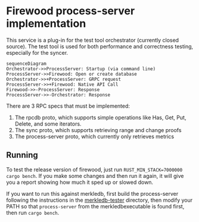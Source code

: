 # Firewood process-server implementation

This service is a plug-in for the test tool orchestrator (currently closed source).
The test tool is used for both performance and correctness testing, especially for the syncer.

```mermaid
sequenceDiagram
Orchestrator->>ProcessServer: Startup (via command line)
ProcessServer->>Firewood: Open or create database
Orchestrator->>+ProcessServer: GRPC request
ProcessServer->>+Firewood: Native API Call
Firewood->>-ProcessServer: Response
ProcessServer->>-Orchestrator: Response
```

There are 3 RPC specs that must be implemented:

1. The rpcdb proto, which supports simple operations like Has, Get, Put, Delete, and some iterators.
2. The sync proto, which supports retrieving range and change proofs
3. The process-server proto, which currently only retrieves metrics

## Running

To test the release version of firewood, just run `RUST_MIN_STACK=7000000 cargo bench`. If you make some changes and then
run it again, it will give you a report showing how much it sped up or slowed down.

If you want to run this against merkledb, first build the process-server following the instructions in
the [merkledb-tester](https://github.com/ava-labs/merkledb-tester) directory, then modify your PATH so
that `process-server` from the merkledbexecutable is found first, then run `cargo bench`.
